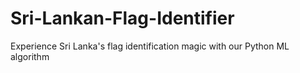 # Sri-Lankan-Flag-Identifier
Experience Sri Lanka's flag identification magic with our Python ML algorithm

